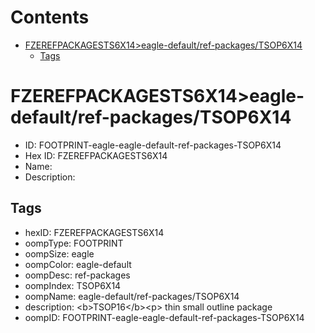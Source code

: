 



Contents
========

* [FZEREFPACKAGESTS6X14>eagle-default/ref-packages/TSOP6X14](#fzerefpackagests6x14eagle-defaultref-packagestsop6x14)
	* [Tags](#tags)

# FZEREFPACKAGESTS6X14>eagle-default/ref-packages/TSOP6X14

- ID: FOOTPRINT-eagle-eagle-default-ref-packages-TSOP6X14
- Hex ID: FZEREFPACKAGESTS6X14
- Name: 
- Description: 

## Tags

- hexID: FZEREFPACKAGESTS6X14
- oompType: FOOTPRINT
- oompSize: eagle
- oompColor: eagle-default
- oompDesc: ref-packages
- oompIndex: TSOP6X14
- oompName: eagle-default/ref-packages/TSOP6X14
- description: &lt;b&gt;TSOP16&lt;/b&gt;&lt;p&gt;&#xD;
thin small outline package
- oompID: FOOTPRINT-eagle-eagle-default-ref-packages-TSOP6X14
